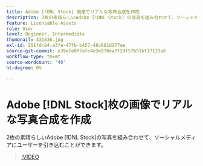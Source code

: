 ```yaml
---
title: Adobe [!DNL Stock] 画像でリアルな写真合成を作成
description: 2枚の素晴らしいAdobe [!DNL Stock] の写真を組み合わせて、ソーシャルメディアへの投稿にユーザーを引き込むことができます
feature: Licensable Assets
role: User
level: Beginner, Intermediate
thumbnail: 331836.jpg
exl-id: 251fdc84-a3fe-47fb-b457-48c881d277ae
source-git-commit: e39efe0f7afc4e3e970ea7f2df57b51bf17123a6
workflow-type: tm+mt
source-wordcount: '40'
ht-degree: 0%

---
```


# Adobe [!DNL Stock]枚の画像でリアルな写真合成を作成

2枚の素晴らしいAdobe [!DNL Stock]の写真を組み合わせて、ソーシャルメディアにユーザーを引き込むことができます。

>[!VIDEO](https://video.tv.adobe.com/v/331836?hidetitle=true)

